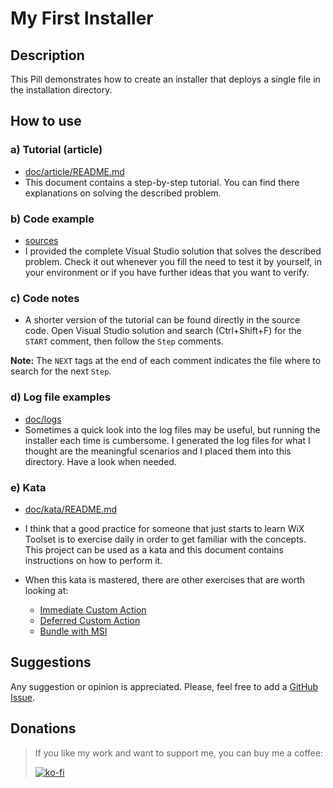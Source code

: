 # My First Installer

## Description

This Pill demonstrates how to create an installer that deploys a single file in the installation directory.

## How to use

### a) Tutorial (article)

-  [doc/article/README.md](doc/article/README.md)
- This document contains a step-by-step tutorial. You can find there explanations on solving the described problem.

### b) Code example

- [sources](sources)
- I provided the complete Visual Studio solution that solves the described problem. Check it out whenever you fill the need to test it by yourself, in your environment or if you have further ideas that you want to verify.

### c) Code notes

- A shorter version of the tutorial can be found directly in the source code. Open Visual Studio solution and search (Ctrl+Shift+F) for the `START` comment, then follow the `Step` comments.

**Note:** The `NEXT` tags at the end of each comment indicates the file where to search for the next `Step`.

### d) Log file examples

- [doc/logs](doc/logs)
- Sometimes a quick look into the log files may be useful, but running the installer each time is cumbersome. I generated the log files for what I thought are the meaningful scenarios and I placed them into this directory. Have a look when needed.

### e) Kata

- [doc/kata/README.md](doc/kata/README.md)
- I think that a good practice for someone that just starts to learn WiX Toolset is to exercise daily in order to get familiar with the concepts. This project can be used as a kata and this document contains instructions on how to perform it.

- When this kata is mastered, there are other exercises that are worth looking at:
  - [Immediate Custom Action](https://github.com/WiX-Toolset-Pills-15mg/Immediate-Custom-Action)
  - [Deferred Custom Action](https://github.com/WiX-Toolset-Pills-15mg/Deferred-Custom-Action)
  - [Bundle with MSI](https://github.com/WiX-Toolset-Pills-15mg/Bundle-with-MSI)

## Suggestions

Any suggestion or opinion is appreciated. Please, feel free to add a [GitHub Issue](https://github.com/WiX-Toolset-Pills-15mg/My-First-Installer/issues/new?assignees=&labels=&template=feature_request.md&title=).

## Donations

> If you like my work and want to support me, you can buy me a coffee:
>
> [![ko-fi](https://www.ko-fi.com/img/githubbutton_sm.svg)](https://ko-fi.com/Y8Y62EZ8H)

